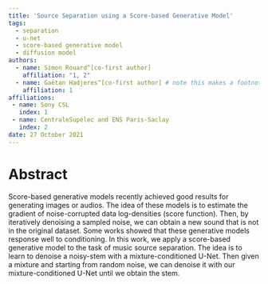 ```yaml
---
title: 'Source Separation using a Score-based Generative Model'
tags:
  - separation
  - u-net
  - score-based generative model
  - diffusion model
authors:
  - name: Simon Rouard^[co-first author] 
    affiliation: "1, 2" 
  - name: Gaëtan Hadjeres^[co-first author] # note this makes a footnote saying 'co-first author'
    affiliation: 1
affiliations:
 - name: Sony CSL
   index: 1
 - name: CentraleSupélec and ENS Paris-Saclay 
   index: 2
date: 27 October 2021
---
```


# Abstract
Score-based generative models recently achieved good results for generating images or audios. The idea of these models is to estimate the gradient of noise-corrupted data log-densities (score function). Then, by iteratively denoising a sampled noise, we can obtain a new sound that is not in the original dataset. Some works showed that these generative models response well to conditioning. In this work, we apply a score-based generative model to the task of music source separation. The idea is to learn to denoise a noisy-stem with a mixture-conditioned U-Net. Then given a mixture and starting from random noise, we can denoise it with our mixture-conditioned U-Net until we obtain the stem.